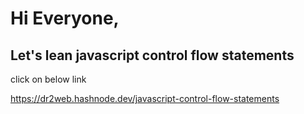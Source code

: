 # Hi Everyone, 

## Let's lean javascript control flow statements   
 
 click on below link    
 
 
 https://dr2web.hashnode.dev/javascript-control-flow-statements

